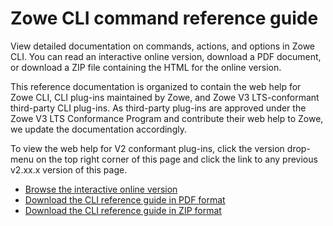 # Zowe CLI command reference guide

View detailed documentation on commands, actions, and options in Zowe CLI. You can read an interactive online version, download a PDF document, or download a ZIP file containing the HTML for the online version.

This reference documentation is organized to contain the web help for Zowe CLI, CLI plug-ins maintained by Zowe, and Zowe V3 LTS-conformant third-party CLI plug-ins. As third-party plug-ins are approved under the Zowe V3 LTS Conformance Program and contribute their web help to Zowe, we update the documentation accordingly.

To view the web help for V2 conformant plug-ins, click the version drop-menu on the top right corner of this page and click the link to any previous v2.xx.x version of this page.

- <a href="/v3.1.x/web_help/index.html" target="_blank">Browse the interactive online version</a>
- <a href="/v3.1.x/CLIReference_Zowe.pdf" target="_blank">Download the CLI reference guide in PDF format</a>
- <a href="/v3.1.x/zowe_web_help.zip" target="_blank">Download the CLI reference guide in ZIP format</a>
